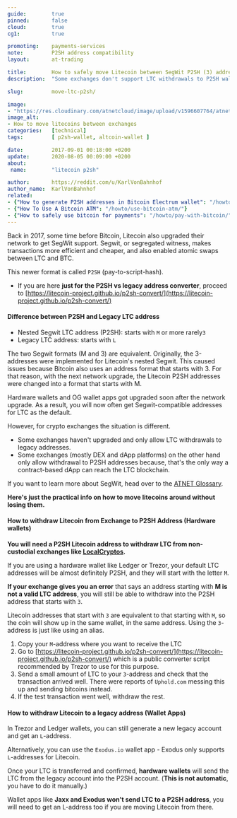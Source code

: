 ```yaml
---
guide:        true
pinned:       false
cloud:        true
cg1:          true

promoting:    payments-services
note:         P2SH address compatibility
layout:       at-trading

title:        How to safely move Litecoin between SegWit P2SH (3) addresses and legacy (L) addresses
description:  "Some exchanges don't support LTC withdrawals to P2SH wallets and other don't support legacy addresses. Here's how to convert between them."

slug:         move-ltc-p2sh/

image:
- "https://res.cloudinary.com/atnetcloud/image/upload/v1596607764/atnet/_how-to/ltc-p2sh-transfers_hvn9gg.jpg"
image_alt:
- How to move litecoins between exchanges
categories:   [technical]
tags:         [ p2sh-wallet, altcoin-wallet ]

date:         2017-09-01 00:18:00 +0200
update:       2020-08-05 00:09:00 +0200
about:
 name:        "litecoin p2sh"

author:       https://reddit.com/u/KarlVonBahnhof
author_name:  KarlVonBahnhof
related:
- {"How to generate P2SH addresses in Bitcoin Electrum wallet": "/howto/generate-bitcoin-p2sh-address/"}
- {"How To Use A Bitcoin ATM": "/howto/use-bitcoin-atm/"}
- {"How to safely use bitcoin for payments": "/howto/pay-with-bitcoin/"}
---
```


Back in 2017, some time before Bitcoin, Litecoin also upgraded their network to get SegWit support. Segwit, or segregated witness, makes transactions more efficient and cheaper, and also enabled atomic swaps between LTC and BTC.

This newer format is called `P2SH` (pay-to-script-hash).

* If you are here **just for the P2SH vs legacy address converter**, proceed to [https://litecoin-project.github.io/p2sh-convert/](https://litecoin-project.github.io/p2sh-convert/)

#### Difference between P2SH and Legacy LTC address

* Nested Segwit LTC address (P2SH): starts with `M` or more rarely`3`
* Legacy LTC address: starts with `L`

The two Segwit formats (M and 3) are equivalent. Originally, the 3-addresses were implemented for Litecoin's nested Segwit. This caused issues because Bitcoin also uses an address format that starts with 3. For that reason, with the next network upgrade, the Litecoin P2SH addresses were changed into a format that starts with M.

Hardware wallets and OG wallet apps got upgraded soon after the network upgrade. As a result, you will now often get Segwit-compatible addresses for LTC as the default.

However, for crypto exchanges the situation is different.

* Some exchanges haven't upgraded and only allow LTC withdrawals to legacy addresses.
* Some exchanges (mostly DEX and dApp platforms) on the other hand only allow withdrawal to P2SH addresses because, that's the only way a contract-based dApp can reach the LTC blockchain.

If you want to learn more about SegWit, head over to the [ATNET Glossary](/howto/segwit/).

**Here's just the practical info on how to move litecoins around without losing them.**

#### How to withdraw Litecoin from Exchange to P2SH Address (Hardware wallets)

<strong>You will need a P2SH Litecoin address to withdraw LTC from non-custodial exchanges like <a rel="nofollow" href="https://localcryptos.com/r/bocmask">LocalCryptos</a>.</strong>

If you are using a hardware wallet like Ledger or Trezor, your default LTC addresses will be almost definitely P2SH, and they will start with the letter `M`.

**If your exchange gives you an error** that says an address starting with **M is not a valid LTC address**, you will still be able to withdraw into the P2SH address that starts with `3`.

Litecoin addresses that start with `3` are equivalent to that starting with `M`, so the coin will show up in the same wallet, in the same address. Using the `3`-address is just like using an alias.

1. Copy your `M`-address where you want to receive the LTC
2. Go to [https://litecoin-project.github.io/p2sh-convert/](https://litecoin-project.github.io/p2sh-convert/) which is a public converter script recommended by Trezor to use for this purpose.
3. Send a small amount of LTC to your `3`-address and check that the transaction arrived well. There were reports of `Uphold.com` messing this up and sending bitcoins instead.
4. If the test transaction went well, withdraw the rest.

#### How to withdraw Litecoin to a legacy address (Wallet Apps)

In Trezor and Ledger wallets, you can still generate a new legacy account and get an `L`-address.

Alternatively, you can use the `Exodus.io` wallet app - Exodus only supports `L`-addresses for Litecoin.

Once your LTC is transferred and confirmed, **hardware wallets** will send the LTC from the legacy account into the P2SH account. (**This is not automatic**, you have to do it manually.)

Wallet apps like **Jaxx and Exodus won't send LTC to a P2SH address**, you will need to get an L-address too if you are moving Litecoin from there.
